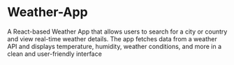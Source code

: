 # Weather-App
A React-based Weather App that allows users to search for a city or country and view real-time weather details. The app fetches data from a weather API and displays temperature, humidity, weather conditions, and more in a clean and user-friendly interface
